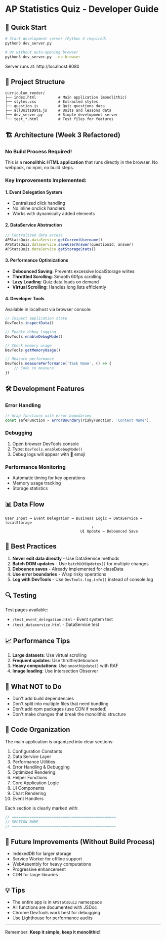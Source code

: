 # AP Statistics Quiz - Developer Guide

## 🚀 Quick Start

```bash
# Start development server (Python 3 required)
python3 dev_server.py

# Or without auto-opening browser
python3 dev_server.py --no-browser
```

Server runs at: http://localhost:8080

## 📁 Project Structure

```
curriculum_render/
├── index.html          # Main application (monolithic)
├── styles.css          # Extracted styles
├── question.js         # Quiz questions data
├── allUnitsData.js     # Units and lessons data
├── dev_server.py       # Simple development server
└── test_*.html         # Test files for features
```

## 🏗️ Architecture (Week 3 Refactored)

### No Build Process Required! 
This is a **monolithic HTML application** that runs directly in the browser. No webpack, no npm, no build steps.

### Key Improvements Implemented:

#### 1. **Event Delegation System**
- Centralized click handling
- No inline onclick handlers
- Works with dynamically added elements

#### 2. **DataService Abstraction**
```javascript
// Centralized data access
APStatsQuiz.dataService.getCurrentUsername()
APStatsQuiz.dataService.saveUserAnswer(questionId, answer)
APStatsQuiz.dataService.getStorageStats()
```

#### 3. **Performance Optimizations**
- **Debounced Saving**: Prevents excessive localStorage writes
- **Throttled Scrolling**: Smooth 60fps scrolling
- **Lazy Loading**: Quiz data loads on demand
- **Virtual Scrolling**: Handles long lists efficiently

#### 4. **Developer Tools**
Available in localhost via browser console:
```javascript
// Inspect application state
DevTools.inspectData()

// Enable debug logging
DevTools.enableDebugMode()

// Check memory usage
DevTools.getMemoryUsage()

// Measure performance
DevTools.measurePerformance('Task Name', () => {
    // Code to measure
})
```

## 🛠️ Development Features

### Error Handling
```javascript
// Wrap functions with error boundaries
const safeFunction = errorBoundary(riskyFunction, 'Context Name');
```

### Debugging
1. Open browser DevTools console
2. Type: `DevTools.enableDebugMode()`
3. Debug logs will appear with 🐛 emoji

### Performance Monitoring
- Automatic timing for key operations
- Memory usage tracking
- Storage statistics

## 📊 Data Flow

```
User Input → Event Delegation → Business Logic → DataService → localStorage
                                       ↓
                                  UI Update ← Debounced Save
```

## 🎯 Best Practices

1. **Never edit data directly** - Use DataService methods
2. **Batch DOM updates** - Use `batchDOMUpdates()` for multiple changes
3. **Debounce saves** - Already implemented for classData
4. **Use error boundaries** - Wrap risky operations
5. **Log with DevTools** - Use `DevTools.log.info()` instead of console.log

## 🔍 Testing

Test pages available:
- `/test_event_delegation.html` - Event system test
- `/test_dataservice.html` - DataService test

## 📈 Performance Tips

1. **Large datasets**: Use virtual scrolling
2. **Frequent updates**: Use throttle/debounce
3. **Heavy computations**: Use `smoothUpdate()` with RAF
4. **Image loading**: Use Intersection Observer

## 🚫 What NOT to Do

- Don't add build dependencies
- Don't split into multiple files that need bundling
- Don't add npm packages (use CDN if needed)
- Don't make changes that break the monolithic structure

## 📝 Code Organization

The main application is organized into clear sections:

1. Configuration Constants
2. Data Service Layer
3. Performance Utilities
4. Error Handling & Debugging
5. Optimized Rendering
6. Helper Functions
7. Core Application Logic
8. UI Components
9. Chart Rendering
10. Event Handlers

Each section is clearly marked with:
```javascript
// ===============================================
// SECTION NAME
// ===============================================
```

## 🔄 Future Improvements (Without Build Process)

- IndexedDB for larger storage
- Service Worker for offline support
- WebAssembly for heavy computations
- Progressive enhancement
- CDN for large libraries

## 💡 Tips

- The entire app is in `APStatsQuiz` namespace
- All functions are documented with JSDoc
- Chrome DevTools work best for debugging
- Use Lighthouse for performance audits

---

Remember: **Keep it simple, keep it monolithic!**